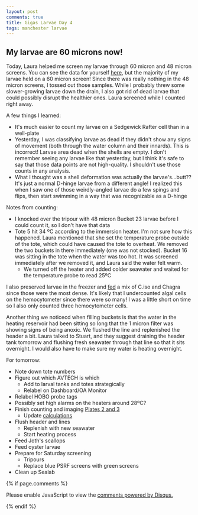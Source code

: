 ```yaml
---
layout: post
comments: true
title: Gigas Larvae Day 4
tags: manchester larvae
---
```


## My larvae are 60 microns now!

Today, Laura helped me screen my larvae through 60 micron and 48 micron screens. You can see the data for yourself [here](https://github.com/RobertsLab/project-oyster-oa/blob/master/data/Manchester/2017-07-30-Pacific-Oyster-Larvae/2017-08-02-Larvae-Counts.xlsx), but the majority of my larvae held on a 60 micron screen! Since there was really nothing in the 48 micron screens, I tossed out those samples. While I probably threw some slower-growing larvae down the drain, I also got rid of dead larvae that could possibly disrupt the healthier ones. Laura screened while I counted right away. 

A few things I learned:

- It's much easier to count my larvae on a Sedgewick Rafter cell than in a well-plate
- Yesterday, I was classifying larvae as dead if they didn't show any signs of movement (both through the water column and their innards). This is incorrect! Larvae area dead when the shells are empty. I don't remember seeing any larvae like that yesterday, but I think it's safe to say that those data points are not high-quality. I shouldn't use those counts in any analysis.
- What I thought was a shell deformation was actually the larvae's...butt?? It's just a normal D-hinge larvae from a different angle! I realized this when I saw one of those weirdly-angled larvae do a few spings and flips, then start swimming in a way that was recognizable as a D-hinge

Notes from counting:

- I knocked over the tripour with 48 micron Bucket 23 larvae before I could count it, so I don't have that data
- Tote 5 hit 34 ºC according to the immersion heater. I'm not sure how this happened. Laura mentioned that she set the temperature probe outside of the tote, which could have caused the tote to overheat. We removed the two buckets in there immediately (one was not stocked). Bucket 16 was sitting in the tote when the water was too hot. It was screened immediately after we removed it, and Laura said the water felt warm.
  - We turned off the heater and added colder seawater and waited for the temperature probe to read 25ºC

I also preserved larvae in the freezer and [fed](https://github.com/RobertsLab/project-oyster-oa/blob/master/data/Manchester/2017-07-30-Pacific-Oyster-Larvae/2017-07-30-Feeding.xlsx) a mix of C.iso and Chagra since those were the most dense. It's likely that I undercounted algal cells on the hemocytometer since there were so many! I was a little short on time so I also only counted three hemocytometer cells.

Another thing we noticecd when filling buckets is that the water in the heating reservoir had been sitting so long that the 1 micron filter was showing signs of being anoxic. We flushed the line and replenished the header a bit. Laura talked to Stuart, and they suggest draining the header tank tomorrow and flushing fresh seawater through that line so that it sits overnight. I would also have to make sure my water is heating overnight.

For tomorrow:

- Note down tote numbers
- Figure out which AVTECH is which
  - Add to larval tanks and totes strategically
  - Relabel on Dashboard/OA Monitor
- Relabel HOBO probe tags
- Possibly set high alarms on the heaters around 28ºC?
- Finish counting and imaging [Plates 2 and 3](https://yaaminiv.github.io/Gigas-Larvae-Day3/)
  - Update [calculations](https://github.com/RobertsLab/project-oyster-oa/blob/master/data/Manchester/2017-07-30-Pacific-Oyster-Larvae/2017-08-02-Larvae-Counts.xlsx)
- Flush header and lines
  - Replenish with new seawater
  - Start heating process
- Feed Joth's scallops
- Feed oyster larvae
- Prepare for Saturday screening
  - Tripours
  - Replace blue PSRF screens with green screens
- Clean up Sealab

{% if page.comments %}

<div id="disqus_thread"></div>
<script>

/**
*  RECOMMENDED CONFIGURATION VARIABLES: EDIT AND UNCOMMENT THE SECTION BELOW TO INSERT DYNAMIC VALUES FROM YOUR PLATFORM OR CMS.
*  LEARN WHY DEFINING THESE VARIABLES IS IMPORTANT: https://disqus.com/admin/universalcode/#configuration-variables*/
/*
var disqus_config = function () {
this.page.url = PAGE_URL;  // Replace PAGE_URL with your page's canonical URL variable
this.page.identifier = PAGE_IDENTIFIER; // Replace PAGE_IDENTIFIER with your page's unique identifier variable
};
*/
(function() { // DON'T EDIT BELOW THIS LINE
var d = document, s = d.createElement('script');
s.src = 'https://the-responsible-grad-student.disqus.com/embed.js';
s.setAttribute('data-timestamp', +new Date());
(d.head || d.body).appendChild(s);
})();
</script>
<noscript>Please enable JavaScript to view the <a href="https://disqus.com/?ref_noscript">comments powered by Disqus.</a></noscript>

{% endif %}

<script id="dsq-count-scr" src="//the-responsible-grad-student.disqus.com/count.js" async></script>
